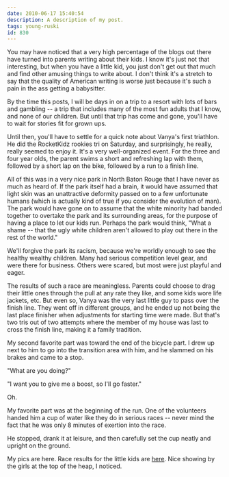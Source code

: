 ```yaml
---
date: 2010-06-17 15:40:54
description: A description of my post.
tags: young-ruski
id: 830
---
```

You may have noticed that a very high percentage of the blogs out there have turned into parents writing about their kids.  I know it's just not that interesting, but when you have a little kid, you just don't get out that much and find other amusing things to write about.  I don't think it's a stretch to say that the quality of American writing is worse just because it's such a pain in the ass getting a babysitter.

By the time this posts, I will be days in on a trip to a resort with lots of bars and gambling -- a trip that includes many of the most fun adults that I know, and none of our children.  But until that trip has come and gone, you'll have to wait for stories fit for grown ups.
<!--more-->
Until then, you'll have to settle for a quick note about Vanya's first triathlon.  He did the RocketKidz rookies tri on Saturday, and surprisingly, he really, really seemed to enjoy it.  It's a very well-organized event.  For the three and four year olds, the parent swims a short and refreshing lap with them, followed by a short lap on the bike, followed by a run to a finish line.

All of this was in a very nice park in North Baton Rouge that I have never as much as heard of.  If the park itself had a brain, it would have assumed that light skin was an unattractive deformity passed on to a few unfortunate humans (which is actually kind of true if you consider the evolution of man).  The park would have gone on to assume that the white minority had banded together to overtake the park and its surrounding areas, for the purpose of having a place to let our kids run.  Perhaps the park would think, "What a shame -- that the ugly white children aren't allowed to play out there in the rest of the world."

We'll forgive the park its racism, because we're worldly enough to see the healthy wealthy children.  Many had serious competition level gear, and were there for business.  Others were scared, but most were just playful and eager.

The results of such a race are meaningless.  Parents could choose to drag their little ones through the pull at any rate they like, and some kids wore life jackets, etc.  But even so, Vanya was the very last little guy to pass over the finish line.  They went off in different groups, and he ended up not being the last place finisher when adjustments for starting time were made.  But that's two tris out of two attempts where the member of my house was last to cross the finish line, making it a family tradition.

My second favorite part was toward the end of the bicycle part.  I drew up next to him to go into the transition area with him, and he slammed on his brakes and came to a stop.

"What are you doing?"

"I want you to give me a boost, so I'll go faster."

Oh.

My favorite part was at the beginning of the run.  One of the volunteers handed him a cup of water like they do in serious races -- never mind the fact that he was only 8 minutes of exertion into the race.

He stopped, drank it at leisure, and then carefully set the cup neatly and upright on the ground.

<a onclick="window.open('/pg3.php?spgmGal=062%20-%20RocketKidz%20Triathlon%202010','062RocketKidzTriathlon2010','width=1024, height=768, toolbar=no, location = no, directories=no, menubar=no, resizable=yes, scrollbars=no');">My pics are here.</a>  Race results for the little kids are <a href="http://www.rocketkidzfoundation.com/results/2010%20ROCKET%20KIDZ%20ROOKIES%20TRI%203-4%20Overall%20RESULTS.HTM" target="_blank">here</a>.  Nice showing by the girls at the top of the heap, I noticed.
